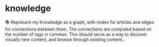 # knowledge
📚 Represent my Knowledge as a graph, with nodes for articles and edges for connections between them. The connections are computed based on the number of tags in commun. This should serve as a way to discover visually new content, and browse through existing content..
